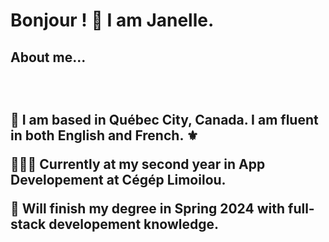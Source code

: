 <h1> Bonjour ! 👀 I am Janelle. </h1>

<h2> About me...<h2>
</br>
  
<p> 📍  I am based in Québec City, Canada. I am fluent in both English and French. ⚜ </p>
<p> 👩🏻‍💻     Currently at my second year in  <bold>App Developement</bold> at Cégép Limoilou.  </p>
<p> 📅 Will finish my degree in Spring 2024 with full-stack developement knowledge. </p>

